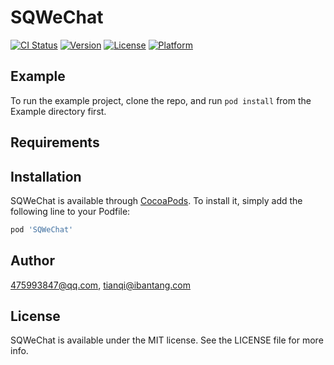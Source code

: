 # SQWeChat

[![CI Status](https://img.shields.io/travis/475993847@qq.com/SQWeChat.svg?style=flat)](https://travis-ci.org/475993847@qq.com/SQWeChat)
[![Version](https://img.shields.io/cocoapods/v/SQWeChat.svg?style=flat)](https://cocoapods.org/pods/SQWeChat)
[![License](https://img.shields.io/cocoapods/l/SQWeChat.svg?style=flat)](https://cocoapods.org/pods/SQWeChat)
[![Platform](https://img.shields.io/cocoapods/p/SQWeChat.svg?style=flat)](https://cocoapods.org/pods/SQWeChat)

## Example

To run the example project, clone the repo, and run `pod install` from the Example directory first.

## Requirements

## Installation

SQWeChat is available through [CocoaPods](https://cocoapods.org). To install
it, simply add the following line to your Podfile:

```ruby
pod 'SQWeChat'
```

## Author

475993847@qq.com, tianqi@ibantang.com

## License

SQWeChat is available under the MIT license. See the LICENSE file for more info.
